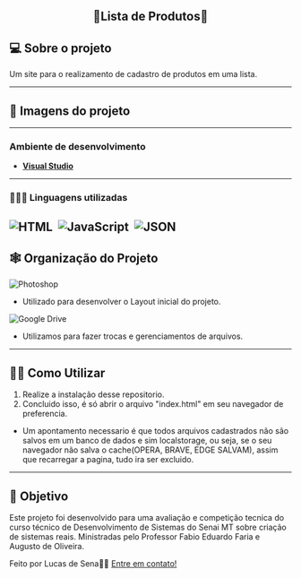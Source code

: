 <h2 align="center"> 
    📑Lista de Produtos📑
</h2>

<!-- <p align="center">
 <a href="#-sobre-o-projeto">Sobre</a> •
 <a href="#-Imagens-do-projeto">Layout</a> • 
 <a href="#-tecnologias">Tecnologias</a> • 
 <a href="#-squad-infodevs">Squad</a> • 
 <a href="#-licença">Licença</a>
</p> -->

## 💻 Sobre o projeto

Um site para o realizamento de cadastro de produtos em uma lista.

---

## 🎨 Imagens do projeto


<!-- > Página de Cadastro do Usuario
![GK1](https://github.com/LucSena/Agendamento-de-Salas/blob/main/ImagensGit/Sistemas%20Agenda%20(1).png)

> Página de Login do Usuario
![GK1](https://github.com/LucSena/Agendamento-de-Salas/blob/main/ImagensGit/Sistemas%20Agenda%20(2).png)

> Página Inicial do Administrador.
![GK1](https://github.com/LucSena/Agendamento-de-Salas/blob/main/ImagensGit/Sistemas%20Agenda%20(3).png)

> Página Inicial do Usuario.
![GK1](https://github.com/LucSena/Agendamento-de-Salas/blob/main/ImagensGit/Sistemas%20Agenda%20(4).png)

> Perfil do Administrador.
![GK1](https://github.com/LucSena/Agendamento-de-Salas/blob/main/ImagensGit/Sistemas%20Agenda%20(5).png)

> Perfil do Usuario.
![GK1](https://github.com/LucSena/Agendamento-de-Salas/blob/main/ImagensGit/Sistemas%20Agenda%20(6).png)

> Modal de Agendamento.
![GK1](https://github.com/LucSena/Agendamento-de-Salas/blob/main/ImagensGit/Sistemas%20Agenda%20(7).png)

> Informações da Sala.
![GK1](https://github.com/LucSena/Agendamento-de-Salas/blob/main/ImagensGit/Sistemas%20Agenda%20(8).png)

> Modal de Editar a Sala(Administrador).
![GK1](https://github.com/LucSena/Agendamento-de-Salas/blob/main/ImagensGit/Sistemas%20Agenda%20(9).png)

> Função de Adicionar um Andar(Administrador).
![GK1](https://github.com/LucSena/Agendamento-de-Salas/blob/main/ImagensGit/Sistemas%20Agenda%20(10).png)

> Função de Adicionar um Bloco(Administrador).
![GK1](https://github.com/LucSena/Agendamento-de-Salas/blob/main/ImagensGit/Sistemas%20Agenda%20(11).png)

> Função de Adicionar uma Sala(Administrador).
![GK1](https://github.com/LucSena/Agendamento-de-Salas/blob/main/ImagensGit/Sistemas%20Agenda%20(12).png)

> Página de validação de usuarios(Administrador).
![GK1](https://github.com/LucSena/Agendamento-de-Salas/blob/main/ImagensGit/Sistemas%20Agenda%20(13).png)

> Página de visualização de usuarios(Administrador).
![GK1](https://github.com/LucSena/Agendamento-de-Salas/blob/main/ImagensGit/Sistemas%20Agenda%20(14).png)

 -->
---

### **Ambiente de desenvolvimento**

-   **[Visual Studio](https://visualstudio.microsoft.com)**

---

### **👨🏾‍💻 Linguagens utilizadas**

![HTML](https://img.shields.io/badge/-HTML-0D1117?style=for-the-badge&logo=html5&labelColor=0D1117)&nbsp;
![JavaScript](https://img.shields.io/badge/-JavaScript-0D1117?style=for-the-badge&logo=javascript&labelColor=0D1117&textColor=0D1117)&nbsp;
![JSON](https://img.shields.io/badge/-Json-0D1117?style=for-the-badge&logo=json&logoColor=purple&labelColor=0D1117)&nbsp;
---

## 🕸 Organização do Projeto

![Photoshop](https://img.shields.io/badge/photoshop-0D1117.svg?style=for-the-badge&logo=adobe%20photoshop&logoColor=1572B6&labelColor=0D1117)&nbsp;
  - Utilizado para desenvolver o Layout inicial do projeto.


![Google Drive](https://img.shields.io/badge/Google%20Drive-0D1117?style=for-the-badge&logo=googledrive&labelColor=0D1117)&nbsp;
  - Utilizamos para fazer trocas e gerenciamentos de arquivos.
---

## ✍🏾 Como Utilizar

1. Realize a instalação desse repositorio.
2. Concluido isso, é só abrir o arquivo "index.html" em seu navegador de preferencia.


* Um apontamento necessario é que todos arquivos cadastrados não são salvos em um banco de dados e sim localstorage, ou seja, se o seu navegador não
  salva o cache(OPERA, BRAVE, EDGE SALVAM), assim que recarregar a pagina, tudo ira ser excluido.
  
---

## 📝 Objetivo

Este projeto foi desenvolvido para uma avaliação e competição tecnica do curso técnico de Desenvolvimento de Sistemas do Senai MT sobre criação de sistemas reais.
Ministradas pelo Professor Fabio Eduardo Faria e Augusto de Oliveira.

Feito por Lucas de Sena👋🏽 [Entre em contato!](https://www.linkedin.com/in/lucas-de-sena/)
